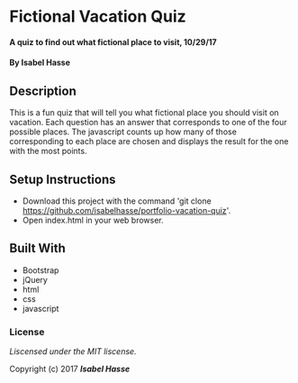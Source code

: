 # Fictional Vacation Quiz

#### A quiz to find out what fictional place to visit, 10/29/17

#### By **Isabel Hasse**

## Description

This is a fun quiz that will tell you what fictional place you should visit on vacation. Each question has an answer that corresponds to one of the four possible places. The javascript counts up how many of those corresponding to each place are chosen and displays the result for the one with the most points.

## Setup Instructions

* Download this project with the command 'git clone https://github.com/isabelhasse/portfolio-vacation-quiz'.
* Open index.html in your web browser.

## Built With

* Bootstrap
* jQuery
* html
* css
* javascript

### License

*Liscensed under the MIT liscense.*

Copyright (c) 2017 **_Isabel Hasse_**
